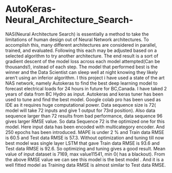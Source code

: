 # AutoKeras-Neural_Architecture_Search-
NAS(Neural Architecture Search) is essentially a method to take the limitations of human design out of Neural Network architectures. To accomplish this, many different architectures are considered in parallel, trained, and evaluated. Following this each may be adjusted based on a selected algorithm to try another architecture. The end result is a sort of gradient descent of the model loss across each model attempted(Can be thousands!), instead of each step. The model that performed best is the winner and the Data Scientist can sleep well at night knowing they likely aren’t using an inferior algorithm.
I this project i have used a state of the art NAS network, namely Autokeras to find the best deep learning model to forecast electrical loads for 24 hours in future for BC,Canada. I have taked 2 years of data from BC Hydro as input. 
Autokeras and keras tuner has been used to tune and find the best model. Google colab pro has been used as IDE as it requires huge computational power. Data sequence size is 72( model will take 72 inputs and give 1 output for 73rd position). Also data sequence larger than 72 results from bad performance, data sequence 96 gives larger RMSE value. So data Sequence 72 is the optimized one for this model. Here input data has been encoded with multicategory encoder. And 250 epochs has been introduced. MAPE is under 2 % and Train data RMSE is 60.5 and Test data RMSE is 57.3. Without optimization and tuning till now best model was single layer LSTM that gave Train data RMSE is 93.6 and Test data RMSE is 92.6. So optimizing and tuning gives a good result. Mean value of input dataset is 7169, max value11541, min 0( has a blackout). From the above RMSE value we can see this model is the best model . And it is a well fitted model as Training data RMSE is almost similar to Test data RMSE.
